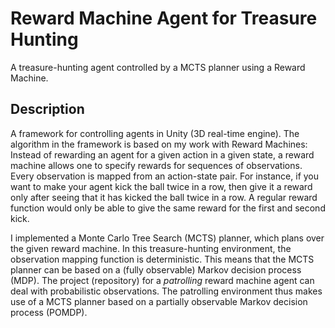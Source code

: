 # Reward Machine Agent for Treasure Hunting
A treasure-hunting agent controlled by a MCTS planner using a Reward Machine. 

## Description
A framework for controlling agents in Unity (3D real-time engine). The algorithm in the framework is based on my work with Reward Machines: Instead of rewarding an agent for a given action in a given state, a reward machine allows one to specify rewards for sequences of observations. Every observation is mapped from an action-state pair. For instance, if you want to make your agent kick the ball twice in a row, then give it a reward only after seeing that it has kicked the ball twice in a row. A regular reward function would only be able to give the same reward for the first and second kick.

I implemented a Monte Carlo Tree Search (MCTS) planner, which plans over the given reward machine. In this treasure-hunting environment, the observation mapping function is deterministic. This means that the MCTS planner can be based on a (fully observable) Markov decision process (MDP). The project (repository) for a *patrolling* reward machine agent can deal with probabilistic observations. The patrolling environment thus makes use of a MCTS planner based on a partially observable Markov decision process (POMDP).
